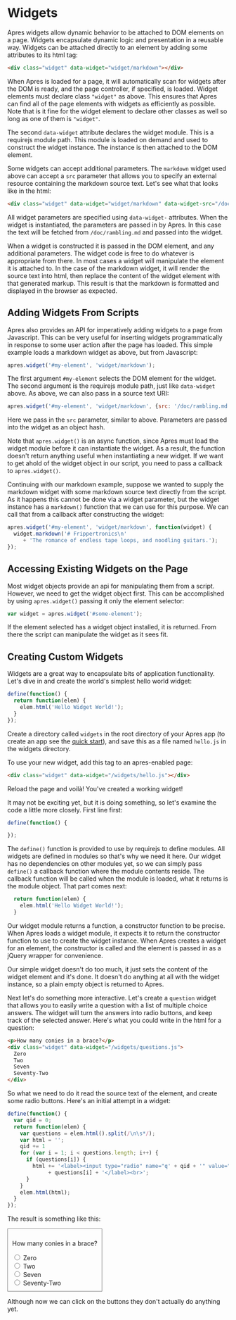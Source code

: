 # Widgets #

Apres widgets allow dynamic behavior to be attached to DOM elements on a page.
Widgets encapsulate dynamic logic and presentation in a reusable way. Widgets
can be attached directly to an element by adding some attributes to its html
tag:

``` html
<div class="widget" data-widget="widget/markdown"></div>
```

When Apres is loaded for a page, it will automatically scan for widgets after
the DOM is ready, and the page controller, if specified, is loaded.  Widget
elements must declare class `"widget"` as above. This ensures that Apres can
find all of the page elements with widgets as efficiently as possible.  Note
that is it fine for the widget element to declare other classes as well so
long as one of them is `"widget"`.

The second `data-widget` attribute declares the widget module. This is a
requirejs module path. This module is loaded on demand and used to construct
the widget instance. The instance is then attached to the DOM element.

Some widgets can accept additional parameters. The `markdown` widget used
above can accept a `src` parameter that allows you to specify an external
resource containing the markdown source text. Let's see what that looks 
like in the html:

``` html
<div class="widget" data-widget="widget/markdown" data-widget-src="/doc/rambling.md"></div>
```

All widget parameters are specified using `data-widget-` attributes. When
the widget is instantiated, the parameters are passed in by Apres. In this
case the text will be fetched from `/doc/rambling.md` and passed into the
widget.

When a widget is constructed it is passed in the DOM element, and any
additional parameters. The widget code is free to do whatever is appropriate
from there. In most cases a widget will manipulate the element it is attached
to. In the case of the markdown widget, it will render the source text into
html, then replace the content of the widget element with that generated
markup. This result is that the markdown is formatted and displayed in the
browser as expected.

## Adding Widgets From Scripts ##

Apres also provides an API for imperatively adding widgets to a page from
Javascript. This can be very useful for inserting widgets programmatically
in response to some user action after the page has loaded. This simple example
loads a markdown widget as above, but from Javascript:

``` javascript
apres.widget('#my-element', 'widget/markdown');
```

The first argument `#my-element` selects the DOM element for the widget. The
second argument is the requirejs module path, just like `data-widget` above.
As above, we can also pass in a source text URI:

``` javascript
apres.widget('#my-element', 'widget/markdown', {src: '/doc/rambling.md'});
```

Here we pass in the `src` parameter, similar to above. Parameters are passed
into the widget as an object hash. 

Note that `apres.widget()` is an async function, since Apres must load the
widget module before it can instantiate the widget. As a result, the function
doesn't return anything useful when instantiating a new widget. If we want
to get ahold of the widget object in our script, you need to pass a callback
to `apres.widget()`.

Continuing with our markdown example, suppose we wanted to supply the
markdown widget with some markdown source text directly from the script. As
it happens this cannot be done via a widget parameter, but the widget
instance has a `markdown()` function that we can use for this purpose.
We can call that from a callback after constructing the widget:

``` javascript
apres.widget('#my-element', 'widget/markdown', function(widget) {
  widget.markdown('# Frippertronics\n'
     + 'The romance of endless tape loops, and noodling guitars.');
});
```

## Accessing Existing Widgets on the Page ##

Most widget objects provide an api for manipulating them from a script.
However, we need to get the widget object first. This can be accomplished
by using `apres.widget()` passing it only the element selector:

``` javascript
var widget = apres.widget('#some-element');
```

If the element selected has a widget object installed, it is returned. From
there the script can manipulate the widget as it sees fit.

## Creating Custom Widgets ##

Widgets are a great way to encapsulate bits of application functionality.
Let's dive in and create the world's simplest hello world widget:

``` javascript
define(function() {
  return function(elem) {
    elem.html('Hello Widget World!');
  }
});
```

Create a directory called `widgets` in the root directory of your Apres app
(to create an app see the [quick start](quickstart.md)), and save this as a
file named `hello.js` in the widgets directory.

To use your new widget, add this tag to an apres-enabled page:

``` html
<div class="widget" data-widget="/widgets/hello.js"></div>
```

Reload the page and voilà! You've created a working widget!

It may not be exciting yet, but it is doing something, so let's examine the
code a little more closely. First line first:

``` javascript
define(function() {

});
```

The `define()` function is provided to use by requirejs to define modules.
All widgets are defined in modules so that's why we need it here. Our widget
has no dependencies on other modules yet, so we can simply pass `define()` a
callback function where the module contents reside. The callback function will
be called when the module is loaded, what it returns is the module object.
That part comes next:

``` javascript
  return function(elem) {
    elem.html('Hello Widget World!');
  }
```

Our widget module returns a function, a constructor function to be precise.
When Apres loads a widget module, it expects it to return the constructor
function to use to create the widget instance. When Apres creates a widget for
an element, the constructor is called and the element is passed in as a jQuery
wrapper for convenience.

Our simple widget doesn't do too much, it just sets the content of the widget
element and it's done. It doesn't do anything at all with the widget instance,
so a plain empty object is returned to Apres.

Next let's do something more interactive. Let's create a `question` widget
that allows you to easily write a question with a list of multiple choice
answers. The widget will turn the answers into radio buttons, and keep
track of the selected answer. Here's what you could write in the html
for a question:

``` html
<p>How many conies in a brace?</p>
<div class="widget" data-widget="/widgets/questions.js">
  Zero
  Two
  Seven
  Seventy-Two
</div>
```

So what we need to do it read the source text of the element, and create some
radio buttons. Here's an initial attempt in a widget:

``` javascript
define(function() {
  var qid = 0;
  return function(elem) {
    var questions = elem.html().split(/\n\s*/);
    var html = '';
    qid += 1
    for (var i = 1; i < questions.length; i++) {
      if (questions[i]) {
        html += '<label><input type="radio" name="q' + qid + '" value="' + i + '"/> '
             + questions[i] + '</label><br>';
      }
    }
    elem.html(html);
  }
});
```

The result is something like this:

<div style="padding: 10px; border: 1px solid gray; display: inline-block">
<p>How many conies in a brace?</p>
<label><input type="radio" name="q1" value="1"> Zero</label><br><label><input type="radio" name="q1" value="2"> Two</label><br><label><input type="radio" name="q1" value="3"> Seven</label><br><label><input type="radio" name="q1" value="4"> Seventy-Two</label><br></div>

Although now we can click on the buttons they don't actually do anything yet.
